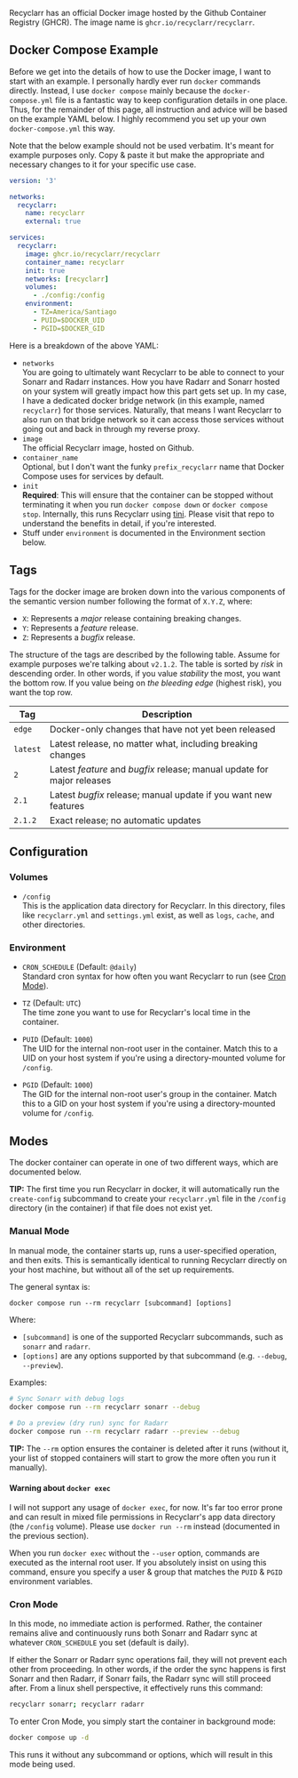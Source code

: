 Recyclarr has an official Docker image hosted by the Github Container Registry (GHCR). The image
name is `ghcr.io/recyclarr/recyclarr`.

## Docker Compose Example

Before we get into the details of how to use the Docker image, I want to start with an example. I
personally hardly ever run `docker` commands directly. Instead, I use `docker compose` mainly
because the `docker-compose.yml` file is a fantastic way to keep configuration details in one place.
Thus, for the remainder of this page, all instruction and advice will be based on the example YAML
below. I highly recommend you set up your own `docker-compose.yml` this way.

Note that the below example should not be used verbatim. It's meant for example purposes only. Copy
& paste it but make the appropriate and necessary changes to it for your specific use case.

```yml
version: '3'

networks:
  recyclarr:
    name: recyclarr
    external: true

services:
  recyclarr:
    image: ghcr.io/recyclarr/recyclarr
    container_name: recyclarr
    init: true
    networks: [recyclarr]
    volumes:
      - ./config:/config
    environment:
      - TZ=America/Santiago
      - PUID=$DOCKER_UID
      - PGID=$DOCKER_GID
```

Here is a breakdown of the above YAML:

- `networks`<br>
  You are going to ultimately want Recyclarr to be able to connect to your Sonarr and Radarr
  instances. How you have Radarr and Sonarr hosted on your system will greatly impact how this part
  gets set up. In my case, I have a dedicated docker bridge network (in this example, named
  `recyclarr`) for those services. Naturally, that means I want Recyclarr to also run on that bridge
  network so it can access those services without going out and back in through my reverse proxy.
- `image`<br>
  The official Recyclarr image, hosted on Github.
- `container_name`<br>
  Optional, but I don't want the funky `prefix_recyclarr` name that Docker Compose uses for services
  by default.
- `init`<br>
  **Required**: This will ensure that the container can be stopped without terminating it when you
  run `docker compose down` or `docker compose stop`. Internally, this runs Recyclarr using
  [tini](https://github.com/krallin/tini). Please visit that repo to understand the benefits in
  detail, if you're interested.
- Stuff under `environment` is documented in the Environment section below.

## Tags

Tags for the docker image are broken down into the various components of the semantic version number
following the format of `X.Y.Z`, where:

- `X`: Represents a *major* release containing breaking changes.
- `Y`: Represents a *feature* release.
- `Z`: Represents a *bugfix* release.

The structure of the tags are described by the following table. Assume for example purposes we're
talking about `v2.1.2`. The table is sorted by *risk* in descending order. In other words, if you
value *stability* the most,  you want the bottom row. If you value being on *the bleeding edge*
(highest risk), you want the top row.

| Tag      | Description                                                             |
| -------- | ----------------------------------------------------------------------- |
| `edge`   | Docker-only changes that have not yet been released                     |
| `latest` | Latest release, no matter what, including breaking changes              |
| `2`      | Latest *feature* and *bugfix* release; manual update for major releases |
| `2.1`    | Latest *bugfix* release; manual update if you want new features         |
| `2.1.2`  | Exact release; no automatic updates                                     |

## Configuration

### Volumes

- `/config`<br>
  This is the application data directory for Recyclarr. In this directory, files like
  `recyclarr.yml` and `settings.yml` exist, as well as `logs`, `cache`, and other directories.

### Environment

- `CRON_SCHEDULE` (Default: `@daily`)<br>
  Standard cron syntax for how often you want Recyclarr to run (see [Cron Mode](#cron-mode)).

- `TZ` (Default: `UTC`)<br>
  The time zone you want to use for Recyclarr's local time in the container.

- `PUID` (Default: `1000`)<br>
  The UID for the internal non-root user in the container. Match this to a UID on your host system
  if you're using a directory-mounted volume for `/config`.

- `PGID` (Default: `1000`)<br>
  The GID for the internal non-root user's group in the container. Match this to a GID on your host
  system if you're using a directory-mounted volume for `/config`.

## Modes

The docker container can operate in one of two different ways, which are documented below.

**TIP:** The first time you run Recyclarr in docker, it will automatically run the `create-config`
subcommand to create your `recyclarr.yml` file in the `/config` directory (in the container) if that
file does not exist yet.

### Manual Mode

In manual mode, the container starts up, runs a user-specified operation, and then exits. This is
semantically identical to running Recyclarr directly on your host machine, but without all of the
set up requirements.

The general syntax is:

```txt
docker compose run --rm recyclarr [subcommand] [options]
```

Where:

- `[subcommand]` is one of the supported Recyclarr subcommands, such as `sonarr` and `radarr`.
- `[options]` are any options supported by that subcommand (e.g. `--debug`, `--preview`).

Examples:

```sh
# Sync Sonarr with debug logs
docker compose run --rm recyclarr sonarr --debug

# Do a preview (dry run) sync for Radarr
docker compose run --rm recyclarr radarr --preview --debug
```

**TIP:** The `--rm` option ensures the container is deleted after it runs (without it, your list of
stopped containers will start to grow the more often you run it manually).

#### Warning about `docker exec`

I will not support any usage of `docker exec`, for now. It's far too error prone and can result in
mixed file permissions in Recyclarr's app data directory (the `/config` volume). Please use `docker
run --rm` instead (documented in the previous section).

When you run `docker exec` without the `--user` option, commands are executed as the internal root
user. If you absolutely insist on using this command, ensure you specify a user & group that matches
the `PUID` & `PGID` environment variables.

### Cron Mode

In this mode, no immediate action is performed. Rather, the container remains alive and continuously
runs both Sonarr and Radarr sync at whatever `CRON_SCHEDULE` you set (default is daily).

If either the Sonarr or Radarr sync operations fail, they will not prevent each other from
proceeding. In other words, if the order the sync happens is first Sonarr and then Radarr, if Sonarr
fails, the Radarr sync will still proceed after. From a linux shell perspective, it effectively runs
this command:

```sh
recyclarr sonarr; recyclarr radarr
```

To enter Cron Mode, you simply start the container in background mode:

```sh
docker compose up -d
```

This runs it without any subcommand or options, which will result in this mode being used.
